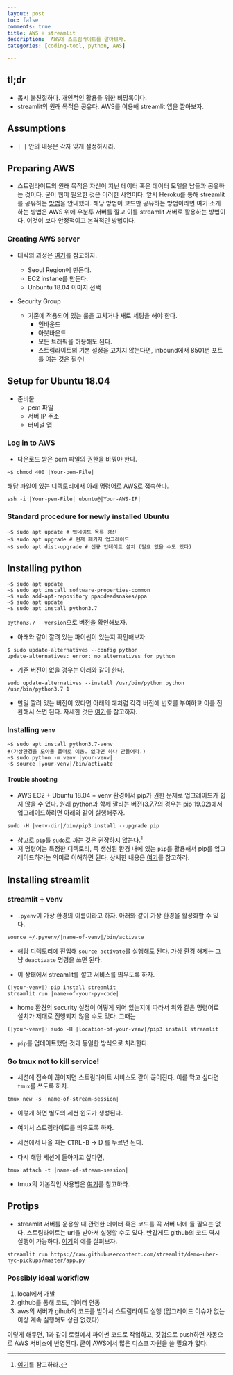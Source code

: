 ```yaml
---
layout: post
toc: false
comments: true
title: AWS + streamlit 
description:  AWS에 스트림라이트를 깔아보자. 
categories: [coding-tool, python, AWS]

---
```


## tl;dr 

- 몹시 불친절하다.  개인적인 활용을 위한 비망록이다. 
- streamlit의 원래 목적은 공유다. AWS를 이용해 streamlit 앱을 깔아보자. 

## Assumptions 

- `| |`  안의 내용은 각자 맞게 설정하시라. 

## Preparing AWS 

- 스트림라이트의 원래 목적은 자신이 지닌 데이터 혹은 데이터 모델을 남들과 공유하는 것이다. 굳이 웹이 필요한 것은 이러한 사연이다. 앞서 Heroku를 통해 streamlit를 공유하는 [방법](https://anarinsk.github.io/lostineconomics-v2-1/coding-tool/python/web-tool/2020/03/09/Streamlit-Heroku.html)을 안내했다. 해당 방법이 코드만 공유하는 방법이라면 여기 소개하는 방법은 AWS 위에 우분투 서버를 깔고 이를 streamlit 서버로 활용하는 방법이다. 이것이 보다 안정적이고 본격적인 방법이다. 

### Creating AWS server

- 대략의 과정은 [여기](https://towardsdatascience.com/how-to-deploy-a-streamlit-app-using-an-amazon-free-ec2-instance-416a41f69dc3)를 참고하자. 

	- Seoul Region에 만든다. 
	- EC2 instane를 만든다. 
	- Unbuntu 18.04 이미지 선택 

- Security Group
	- 기존에 적용되어 있는 룰을 고치거나 새로 세팅을 해야 한다. 
		- 인바운드 
		- 아웃바운드 
		- 모든 트래픽을 허용해도 된다. 
		- 스트림라이트의 기본 설정을 고치지 않는다면, inbound에서 8501번 포트를 여는 것은 필수! 

## Setup for Ubuntu 18.04

- 준비물 
	- pem 파일 
	- 서버 IP 주소 
	- 터미널 앱 

### Log in to AWS 

- 다운로드 받은 pem 파일의 권한을 바꿔야 한다. 

```shell
~$ chmod 400 |Your-pem-File|
```

해당 파일이 있는 디렉토리에서 아래 명령어로 AWS로 접속한다. 

```shell
ssh -i |Your-pem-File| ubuntu@|Your-AWS-IP|
```

### Standard procedure for newly installed Ubuntu 

```shell
~$ sudo apt update # 업데이트 목록 갱신
~$ sudo apt upgrade # 현재 패키지 업그레이드
~$ sudo apt dist-upgrade # 신규 업데이트 설치 (필요 없을 수도 있다)
```
 
## Installing python 

```shell
~$ sudo apt update
~$ sudo apt install software-properties-common
~$ sudo add-apt-repository ppa:deadsnakes/ppa
~$ sudo apt update
~$ sudo apt install python3.7
```

`python3.7 --version`으로 버전을 확인해보자. 

- 아래와 같이 깔려 있는 파이썬이 있는지 확인해보자. 

```shell
$ sudo update-alternatives --config python
update-alternatives: error: no alternatives for python
```

- 기존 버전이 없을 경우는 아래와 같이 한다. 

```shell
sudo update-alternatives --install /usr/bin/python python /usr/bin/python3.7 1
```

- 만일 깔려 있는 버전이 있다면 아래의 예처럼 각각 버전에 번호를 부여하고 이를 전환해서 쓰면 된다. 자세한 것은 [여기](https://anarinsk.github.io/lostineconomics-v2-1/coding-tool/python/wsl/2020/03/19/WSL_Cmder.html)를 참고하자.  



### Installing `venv`

```shell
~$ sudo apt install python3.7-venv
#(가상환경을 모아둘 폴더로 이동. 없다면 하나 만들어라.)
~$ sudo python -m venv |your-venv|
~$ source |your-venv|/bin/activate 
```

#### Trouble shooting 

- AWS EC2 + Ubuntu 18.04 + venv 환경에서 pip가 권한 문제로 업그레이드가 쉽지 않을 수 있다. 원래 python과 함께 깔리는 버전(3.7.7의 경우는 pip 19.02)에서 업그레이드하려면 아래와 같이 실행해주자. 

```shell
sudo -H |venv-dir|/bin/pip3 install --upgrade pip 
```

- 참고로 `pip`를 `sudo`로 까는 것은 권장하지 않는다.[^1]   
- 저 명령어는 특정한 디렉토리, 즉 생성된 환경 내에 있는 `pip`를 활용해서 pip를 업그레이드하라는 의미로 이해하면 된다. 상세한 내용은 [여기](https://anarinsk.github.io/lostineconomics-v2-1/coding-tool/python/venv/2020/04/04/python-venv.html)를 참고하라.  

[^1]: [여기](https://medium.com/@chullino/sudo-%EC%A0%88%EB%8C%80-%EC%93%B0%EC%A7%80-%EB%A7%88%EC%84%B8%EC%9A%94-8544aa3fb0e7)를 참고하라. 

## Installing streamlit

###  streamlit + venv 

- `.pyenv`이 가상 환경의 이름이라고 하자. 아래와 같이 가상 환경을 활성화할 수 있다. 

```shell 
source ~/.pyvenv/|name-of-venv|/bin/activate
```
- 해당 디렉토리에 진입해 `source activate`를 실행해도 된다. 가상 환경 해제는 그냥 `deactivate` 명령을 쓰면 된다. 

- 이 상태에서 streamlit를 깔고 서비스를 띄우도록 하자. 

```shell 
(|your-venv|) pip install streamlit
streamlit run |name-of-your-py-code|
```

- home 환경의 security 설정이 어떻게 되어 있는지에 따라서 위와 같은 명령어로 설치가  제대로 진행되지 않을 수도 있다. 그때는 

```shell 
(|your-venv|) sudo -H |location-of-your-venv|/pip3 install streamlit
```

- `pip`를 업데이트했던 것과 동일한 방식으로 처리한다. 

### Go tmux not to kill service! 

- 세션에 접속이 끊어지면 스트림라이트 서비스도 같이 끊어진다. 이를 막고 싶다면 `tmux`를 쓰도록 하자. 

```shell
tmux new -s |name-of-stream-session|
```

- 이렇게 하면 별도의 세션 윈도가 생성된다. 
- 여기서 스트림라이트를 띄우도록 하자. 
- 세선에서 나올 때는 <kbd>CTRL-B</kbd> &rarr; D 를 누르면 된다. 

- 다시 해당 세션에 들아가고 싶다면,

```shell
tmux attach -t |name-of-stream-session|
```

- tmux의 기본적인 사용법은 [여기](https://gist.github.com/LeoHeo/70d191eb629b7e3e3084278e19a73e38)를 참고하라. 

## Protips 

- streamlit 서버를 운용할 때 관련한 데이터 혹은 코드를 꼭 서버 내에 둘 필요는 없다. 스트림라이트는 url을 받아서 실행할 수도 있다. 반갑게도 github의 코드 역시 실행이 가능하다. [여기](https://github.com/streamlit/demo-uber-nyc-pickups)의 예를 살펴보자. 

```shell
streamlit run https://raw.githubusercontent.com/streamlit/demo-uber-nyc-pickups/master/app.py
```

### Possibly ideal workflow 

1.  local에서 개발 
2. github를 통해 코드, 데이터 연동 
3. aws의 서버가 gihub의 코드를 받아서 스트림라이트 실행 (업그레이드 이슈가 없는 이상 계속 실행해도 상관 없겠다)

이렇게 해두면, 1과 같이 로컬에서 파이썬 코드로 작업하고, 깃헙으로 push하면 자동으로 AWS 서비스에 반영된다. 굳이 AWS에서 많은 디스크 자원을 쓸 필요가 없다. 


<!--stackedit_data:
eyJoaXN0b3J5IjpbLTQzODIwMjg5NCwtMTY0ODc5OTE2MCwxOT
QzNTkyOTQ0LDQ4Nzc4MDkyMywtMTIzNDk3NzExMiwzMjczNzY0
MjgsLTc0NDI0MjIwMiwxMzY3OTU1NzM0LC0xNjYwNTIyOTM1LD
Y4MjQ5MzE0MSwtOTI1NzcxOTg3LC01MTY5ODQ5MTEsLTE2NDY4
MDA0MCwtMTMzNjM3NjkyNywxODIzNjg1NDQ0LC0xMDg4MDcxMz
IxLDE2NDA2Nzk4OTUsMTU4MDE1OTgwOCwtMzU2Nzg5NDMyLDg3
MTk2NDg3OF19
-->